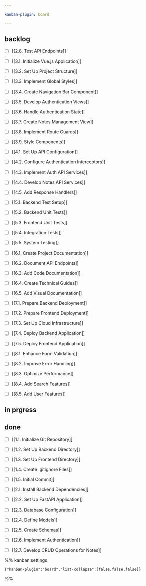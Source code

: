 ```yaml
---

kanban-plugin: board

---
```


## backlog

- [ ] [[2.8. Test API Endpoints]]
- [ ] [[3.1. Initialize Vue.js Application]]
- [ ] [[3.2. Set Up Project Structure]]
- [ ] [[3.3. Implement Global Styles]]
- [ ] [[3.4. Create Navigation Bar Component]]
- [ ] [[3.5. Develop Authentication Views]]
- [ ] [[3.6. Handle Authentication State]]
- [ ] [[3.7. Create Notes Management View]]
- [ ] [[3.8. Implement Route Guards]]
- [ ] [[3.9. Style Components]]
- [ ] [[4.1. Set Up API Configuration]]
- [ ] [[4.2. Configure Authentication Interceptors]]
- [ ] [[4.3. Implement Auth API Services]]
- [ ] [[4.4. Develop Notes API Services]]
- [ ] [[4.5. Add Response Handlers]]
- [ ] [[5.1. Backend Test Setup]]
- [ ] [[5.2. Backend Unit Tests]]
- [ ] [[5.3. Frontend Unit Tests]]
- [ ] [[5.4. Integration Tests]]
- [ ] [[5.5. System Testing]]
- [ ] [[6.1. Create Project Documentation]]
- [ ] [[6.2. Document API Endpoints]]
- [ ] [[6.3. Add Code Documentation]]
- [ ] [[6.4. Create Technical Guides]]
- [ ] [[6.5. Add Visual Documentation]]
- [ ] [[7.1. Prepare Backend Deployment]]
- [ ] [[7.2. Prepare Frontend Deployment]]
- [ ] [[7.3. Set Up Cloud Infrastructure]]
- [ ] [[7.4. Deploy Backend Application]]
- [ ] [[7.5. Deploy Frontend Application]]
- [ ] [[8.1. Enhance Form Validation]]
- [ ] [[8.2. Improve Error Handling]]
- [ ] [[8.3. Optimize Performance]]
- [ ] [[8.4. Add Search Features]]
- [ ] [[8.5. Add User Features]]


## in prgress



## done

- [ ] [[1.1. Initialize Git Repository]]
- [ ] [[1.2. Set Up Backend Directory]]
- [ ] [[1.3. Set Up Frontend Directory]]
- [ ] [[1.4. Create .gitignore Files]]
- [ ] [[1.5. Initial Commit]]
- [ ] [[2.1. Install Backend Dependencies]]
- [ ] [[2.2. Set Up FastAPI Application]]
- [ ] [[2.3. Database Configuration]]
- [ ] [[2.4. Define Models]]
- [ ] [[2.5. Create Schemas]]
- [ ] [[2.6. Implement Authentication]]
- [ ] [[2.7. Develop CRUD Operations for Notes]]




%% kanban:settings
```
{"kanban-plugin":"board","list-collapse":[false,false,false]}
```
%%